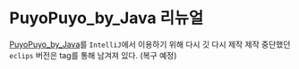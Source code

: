 # PuyoPuyo_by_Java 리뉴얼
[PuyoPuyo_by_Java](docs/v1.0.0.md)를 `IntelliJ`에서 이용하기 위해 다시 깃 다시 제작
제작 중단했던 `eclips` 버전은 tag를 통해 남겨져 있다. (복구 예정)

